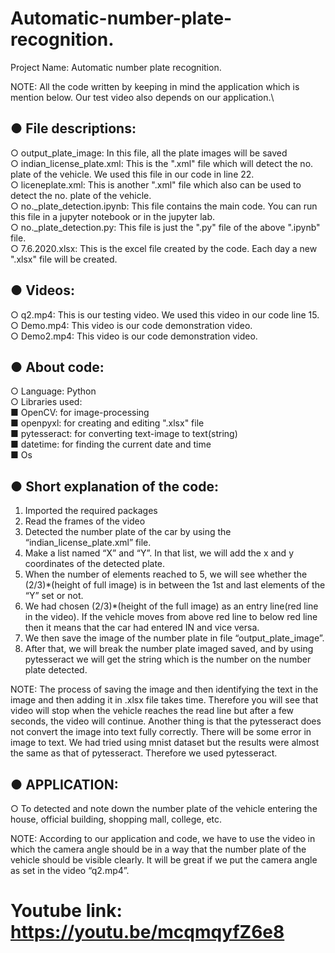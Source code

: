 # Automatic-number-plate-recognition.

Project Name: Automatic number plate recognition.

NOTE: All the code written by keeping in mind the application which is mention below. Our test video also depends on our application.\
## ● File descriptions:
  ○ output_plate_image: In this file, all the plate images will be saved\
  ○ indian_license_plate.xml: This is the ".xml" file which will detect the no. plate of the vehicle. We used this file in our code in line 22.\
  ○ liceneplate.xml: This is another ".xml" file which also can be used to detect the no. plate of the vehicle.\
  ○ no._plate_detection.ipynb: This file contains the main code. You can run this file in a jupyter notebook or in the jupyter lab.\
  ○ no._plate_detection.py: This file is just the ".py" file of the above ".ipynb" file. \
  ○ 7.6.2020.xlsx: This is the excel file created by the code. Each day a new ".xlsx" file will be created.
    
    

## ● Videos:
  ○ q2.mp4: This is our testing video. We used this video in our code line 15.\
  ○ Demo.mp4: This video is our code demonstration video.\
  ○ Demo2.mp4: This video is our code demonstration video.
## ● About code:
  ○ Language: Python \
  ○ Libraries used:\
    ■   OpenCV: for image-processing\
    ■   openpyxl: for creating and editing ".xlsx" file\
    ■   pytesseract: for converting text-image to text(string)\
    ■   datetime: for finding the current date and time\
    ■   Os
## ● Short explanation of the code:
  1.   Imported the required packages
  2.   Read the frames of the video
  3.   Detected the number plate of the car by using the “indian_license_plate.xml” file.
  4.   Make a list named “X” and “Y”. In that list, we will add the x and y coordinates of the detected plate.
  5.   When the number of elements reached to 5, we will see whether the (2/3)*(height of full image) is in between the 1st and last elements of the “Y” set or not.
  6.   We had chosen (2/3)*(height of the full image) as an entry line(red line in the video). If the vehicle moves from above red line to below red line then it means that the car had entered IN and vice versa.
  7.   We then save the image of the number plate in file “output_plate_image”.
  8.   After that, we will break the number plate imaged saved, and by using pytesseract we will get the string which is the number on the number plate detected.


NOTE: The process of saving the image and then identifying the text in the image and then adding it in .xlsx file takes time. Therefore you will see that video will stop when the vehicle reaches the read line but after a few seconds, the video will continue. Another thing is that the pytesseract does not convert the image into text fully correctly. There will be some error in image to text. We had tried using mnist dataset but the results were almost the same as that of pytesseract. Therefore we used pytesseract.
## ● APPLICATION:
  ○ To detected and note down the number plate of the vehicle entering the house, official building, shopping mall, college, etc.

NOTE: According to our application and code, we have to use the video in which the camera angle should be in a way that the number plate of the vehicle should be visible clearly. It will be great if we put the camera angle as set in the video “q2.mp4”.

# Youtube link: https://youtu.be/mcqmqyfZ6e8
